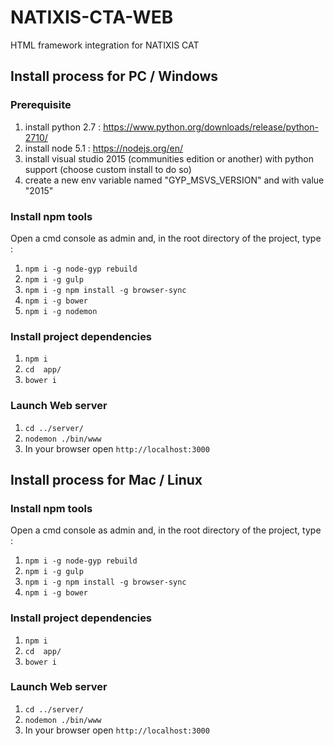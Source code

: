 # NATIXIS-CTA-WEB
HTML framework integration for NATIXIS CAT

## Install process for PC / Windows

### Prerequisite

1. install python 2.7 : https://www.python.org/downloads/release/python-2710/
2. install node 5.1 : https://nodejs.org/en/
3. install visual studio 2015 (communities edition or another) with python support (choose custom install to do so)
4. create a new env variable named "GYP_MSVS_VERSION" and with value "2015"

### Install npm tools
Open a cmd console as admin and, in the root directory of the project, type  :

1. ``` npm i -g node-gyp rebuild ```
2. ```npm i -g gulp ```
3. ``` npm i -g npm install -g browser-sync ```
4. ``` npm i -g bower ```
5. ``` npm i -g nodemon ```

### Install project dependencies
1. ``` npm i ```
2. ``` cd  app/ ```
3. ``` bower i ```

### Launch Web server
1. ``` cd ../server/ ```
2. ``` nodemon ./bin/www ```
3. In your browser open ``` http://localhost:3000 ```


## Install process for Mac / Linux

### Install npm tools
Open a cmd console as admin and, in the root directory of the project, type  :

1. ``` npm i -g node-gyp rebuild ```
2. ```npm i -g gulp ```
3. ``` npm i -g npm install -g browser-sync ```
4. ``` npm i -g bower ```

### Install project dependencies
1. ``` npm i ```
2. ``` cd  app/ ```
3. ``` bower i ```

### Launch Web server
1. ``` cd ../server/ ```
2. ``` nodemon ./bin/www ```
3. In your browser open ``` http://localhost:3000 ```
